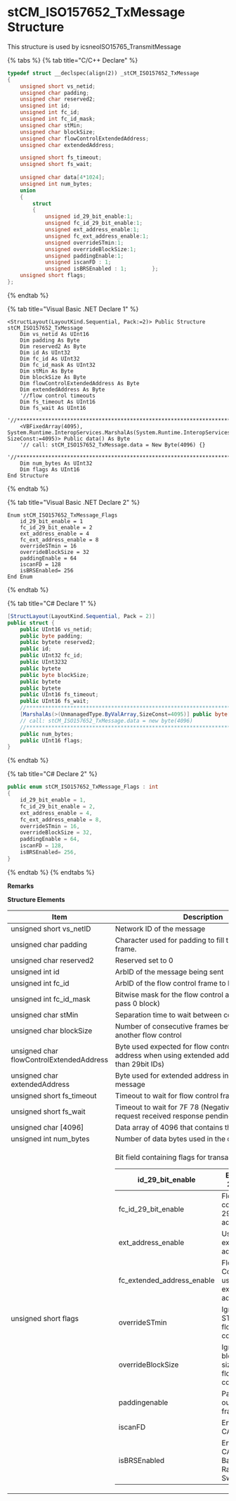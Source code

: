 # stCM\_ISO157652\_TxMessage Structure

This structure is used by icsneoISO15765\_TransmitMessage

{% tabs %}
{% tab title="C/C++ Declare" %}
```cpp
typedef struct __declspec(align(2)) _stCM_ISO157652_TxMessage
{
    unsigned short vs_netid; 
    unsigned char padding; 
    unsigned char reserved2;
    unsigned int id; 
    unsigned int fc_id; 
    unsigned int fc_id_mask; 
    unsigned char stMin;
    unsigned char blockSize;
    unsigned char flowControlExtendedAddress; 
    unsigned char extendedAddress; 

    unsigned short fs_timeout; 
    unsigned short fs_wait; 
   
    unsigned char data[4*1024]; 
    unsigned int num_bytes;
    union
    { 
        struct
        {
            unsigned id_29_bit_enable:1; 
            unsigned fc_id_29_bit_enable:1; 
            unsigned ext_address_enable:1; 
            unsigned fc_ext_address_enable:1; 
            unsigned overrideSTmin:1;
            unsigned overrideBlockSize:1;
            unsigned paddingEnable:1;
            unsigned iscanFD : 1;
            unsigned isBRSEnabled : 1;        };
    unsigned short flags;
};

```
{% endtab %}

{% tab title="Visual Basic .NET Declare 1" %}
```vbnet
<StructLayout(LayoutKind.Sequential, Pack:=2)> Public Structure stCM_ISO157652_TxMessage
    Dim vs_netid As UInt16
    Dim padding As Byte
    Dim reserved2 As Byte
    Dim id As UInt32
    Dim fc_id As UInt32
    Dim fc_id_mask As UInt32
    Dim stMin As Byte
    Dim blockSize As Byte
    Dim flowControlExtendedAddress As Byte 
    Dim extendedAddress As Byte
    '//flow control timeouts
    Dim fs_timeout As UInt16
    Dim fs_wait As UInt16
    '//******************************************************************************************************************
    <VBFixedArray(4095), System.Runtime.InteropServices.MarshalAs(System.Runtime.InteropServices.UnmanagedType.ByValArray, SizeConst:=4095)> Public data() As Byte
    '// call: stCM_ISO157652_TxMessage.data = New Byte(4096) {}
    '//******************************************************************************************************************
    Dim num_bytes As UInt32
    Dim flags As UInt16
End Structure
```
{% endtab %}

{% tab title="Visual Basic .NET Declare 2" %}
```vbnet
Enum stCM_ISO157652_TxMessage_Flags
    id_29_bit_enable = 1 
    fc_id_29_bit_enable = 2 
    ext_address_enable = 4 
    fc_ext_address_enable = 8 
    overrideSTmin = 16 
    overrideBlockSize = 32 
    paddingEnable = 64 
    iscanFD = 128 
    isBRSEnabled= 256
End Enum
```
{% endtab %}

{% tab title="C# Declare 1" %}
```csharp
[StructLayout(LayoutKind.Sequential, Pack = 2)]
public struct {
    public UInt16 vs_netid;
    public byte padding;
    public bytete reserved2;
    public id;
    public UInt32 fc_id; 
    public UInt3232
    public bytete
    public byte blockSize;
    public bytete
    public bytete
    public UInt16 fs_timeout;
    public UInt16 fs_wait; 
    //******************************************************************************************************************
    [MarshalAs(>(UnmanagedType.ByValArray,SizeConst=4095)] public byte[] data;
    // call: stCM_ISO157652_TxMessage.data = new byte(4096)
    //******************************************************************************************************************
    public num_bytes;
    public UInt16 flags;
}
```
{% endtab %}

{% tab title="C# Declare 2" %}
```csharp
public enum stCM_ISO157652_TxMessage_Flags : int
{
    id_29_bit_enable = 1,
    fc_id_29_bit_enable = 2, 
    ext_address_enable = 4, 
    fc_ext_address_enable = 8, 
    overrideSTmin = 16, 
    overrideBlockSize = 32, 
    paddingEnable = 64, 
    iscanFD = 128,
    isBRSEnabled= 256,
}

```
{% endtab %}
{% endtabs %}

**Remarks**

&#x20;**Structure Elements**

| Item                                     | Description                                                                                                                                                                                                                                                                                                                                                                                                                                                                                                                                                                                                                                                                                                                                                                                                                        |
| ---------------------------------------- | ---------------------------------------------------------------------------------------------------------------------------------------------------------------------------------------------------------------------------------------------------------------------------------------------------------------------------------------------------------------------------------------------------------------------------------------------------------------------------------------------------------------------------------------------------------------------------------------------------------------------------------------------------------------------------------------------------------------------------------------------------------------------------------------------------------------------------------- |
| unsigned short vs\_netID                 | Network ID of the message                                                                                                                                                                                                                                                                                                                                                                                                                                                                                                                                                                                                                                                                                                                                                                                                          |
| unsigned char padding                    | Character used for padding to fill the rest of the last frame.                                                                                                                                                                                                                                                                                                                                                                                                                                                                                                                                                                                                                                                                                                                                                                     |
| unsigned char reserved2                  | Reserved set to 0                                                                                                                                                                                                                                                                                                                                                                                                                                                                                                                                                                                                                                                                                                                                                                                                                  |
| unsigned int id                          | ArbID of the message being sent                                                                                                                                                                                                                                                                                                                                                                                                                                                                                                                                                                                                                                                                                                                                                                                                    |
| unsigned int fc\_id                      | ArbID of the flow control frame to look for                                                                                                                                                                                                                                                                                                                                                                                                                                                                                                                                                                                                                                                                                                                                                                                        |
| unsigned int fc\_id\_mask                | Bitwise mask for the flow control arbitration ID. (1 pass 0 block)                                                                                                                                                                                                                                                                                                                                                                                                                                                                                                                                                                                                                                                                                                                                                                 |
| unsigned char stMin                      | Separation time to wait between consecutive frames                                                                                                                                                                                                                                                                                                                                                                                                                                                                                                                                                                                                                                                                                                                                                                                 |
| unsigned char blockSize                  | Number of consecutive frames before expecting another flow control                                                                                                                                                                                                                                                                                                                                                                                                                                                                                                                                                                                                                                                                                                                                                                 |
| unsigned char flowControlExtendedAddress | Byte used expected for flow control extended address when using extended addressing (different than 29bit IDs)                                                                                                                                                                                                                                                                                                                                                                                                                                                                                                                                                                                                                                                                                                                     |
| unsigned char extendedAddress            | Byte used for extended address in transmitted message                                                                                                                                                                                                                                                                                                                                                                                                                                                                                                                                                                                                                                                                                                                                                                              |
| unsigned short fs\_timeout               | Timeout to wait for flow control frame                                                                                                                                                                                                                                                                                                                                                                                                                                                                                                                                                                                                                                                                                                                                                                                             |
| unsigned short fs\_wait                  | Timeout to wait for 7F 78 (Negative response of request received response pending                                                                                                                                                                                                                                                                                                                                                                                                                                                                                                                                                                                                                                                                                                                                                  |
| unsigned char \[4096]                    | Data array of 4096 that contains the data to send                                                                                                                                                                                                                                                                                                                                                                                                                                                                                                                                                                                                                                                                                                                                                                                  |
| unsigned int num\_bytes                  | Number of data bytes used in the data array                                                                                                                                                                                                                                                                                                                                                                                                                                                                                                                                                                                                                                                                                                                                                                                        |
| unsigned short flags                     | <p>Bit field containing flags for transaction</p><table><thead><tr><th>id_29_bit_enable</th><th>Enable 29 Bit</th><th>address 1</th></tr></thead><tbody><tr><td>fc_id_29_bit_enable</td><td>Flow control 29 bit address</td><td>2</td></tr><tr><td>ext_address_enable</td><td>Use extended address</td><td>4</td></tr><tr><td>fc_extended_address_enable</td><td>Flow Control use extended address</td><td>8</td></tr><tr><td>overrideSTmin</td><td>Ignore ST Min in flow control</td><td>16</td></tr><tr><td>overrideBlockSize</td><td>Ignore block size in flow control</td><td>32</td></tr><tr><td>paddingenable</td><td>Pad outgoing frames</td><td>64</td></tr><tr><td>iscanFD</td><td>Enables CAN FD</td><td>128</td></tr><tr><td>isBRSEnabled</td><td>Enables CAN FD Baud Rate Switch</td><td>256</td></tr></tbody></table> |
